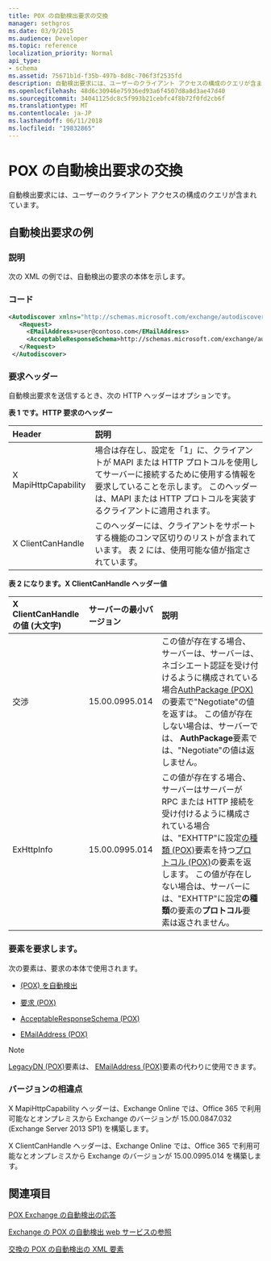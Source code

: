 ```yaml
---
title: POX の自動検出要求の交換
manager: sethgros
ms.date: 03/9/2015
ms.audience: Developer
ms.topic: reference
localization_priority: Normal
api_type:
- schema
ms.assetid: 75671b1d-f35b-497b-8d8c-706f3f2535fd
description: 自動検出要求には、ユーザーのクライアント アクセスの構成のクエリが含まれています。
ms.openlocfilehash: 48d6c30946e75936ed93a6f4507d8a8d3ae47d40
ms.sourcegitcommit: 34041125dc8c5f993b21cebfc4f8b72f0fd2cb6f
ms.translationtype: MT
ms.contentlocale: ja-JP
ms.lasthandoff: 06/11/2018
ms.locfileid: "19832865"
---
```

# <a name="pox-autodiscover-request-for-exchange"></a>POX の自動検出要求の交換

自動検出要求には、ユーザーのクライアント アクセスの構成のクエリが含まれています。
  
## <a name="autodiscover-request-example"></a>自動検出要求の例

### <a name="description"></a>説明

次の XML の例では、自動検出の要求の本体を示します。
  
### <a name="code"></a>コード

```XML
<Autodiscover xmlns="http://schemas.microsoft.com/exchange/autodiscover/outlook/requestschema/2006">
   <Request>
     <EMailAddress>user@contoso.com</EMailAddress>
     <AcceptableResponseSchema>http://schemas.microsoft.com/exchange/autodiscover/outlook/responseschema/2006a</AcceptableResponseSchema>
   </Request>
 </Autodiscover>
```

### <a name="request-headers"></a>要求ヘッダー

自動検出要求を送信するとき、次の HTTP ヘッダーはオプションです。
  
**表 1 です。HTTP 要求のヘッダー**

|**Header**|**説明**|
|:-----|:-----|
|X MapiHttpCapability  <br/> |場合は存在し、設定を「1」に、クライアントが MAPI または HTTP プロトコルを使用してサーバーに接続するために使用する情報を要求していることを示します。 このヘッダーは、MAPI または HTTP プロトコルを実装するクライアントに適用されます。  <br/> |
|X ClientCanHandle  <br/> |このヘッダーには、クライアントをサポートする機能のコンマ区切りのリストが含まれています。 表 2 には、使用可能な値が指定されています。  <br/> |
   
**表 2 になります。X ClientCanHandle ヘッダー値**

|**X ClientCanHandle の値 (大文字)**|**サーバーの最小バージョン**|**説明**|
|:-----|:-----|:-----|
|交渉  <br/> |15.00.0995.014  <br/> |この値が存在する場合、サーバーは、サーバーは、ネゴシエート認証を受け付けるように構成されている場合[AuthPackage (POX)](authpackage-pox.md)の要素で"Negotiate"の値を返すは。 この値が存在しない場合は、サーバーでは、 **AuthPackage**要素では、"Negotiate"の値は返しません。  <br/> |
|ExHttpInfo  <br/> |15.00.0995.014  <br/> |この値が存在する場合、サーバーはサーバーが RPC または HTTP 接続を受け付けるように構成されている場合は、"EXHTTP"に設定[の種類 (POX)](type-pox.md)要素を持つ[プロトコル (POX)](protocol-pox.md)の要素を返します。 この値が存在しない場合は、サーバーには、"EXHTTP"に設定**の種類**の要素の**プロトコル**要素は返されません。  <br/> |
   
### <a name="request-elements"></a>要素を要求します。

次の要素は、要求の本体で使用されます。
  
- [(POX) を自動検出](autodiscover-pox.md)
    
- [要求 (POX)](request-pox.md)
    
- [AcceptableResponseSchema (POX)](acceptableresponseschema-pox.md)
    
- [EMailAddress (POX)](emailaddress-pox.md)
    
> [!NOTE]
> [LegacyDN (POX)](legacydn-pox.md)要素は、 [EMailAddress (POX)](emailaddress-pox.md)要素の代わりに使用できます。 
  
### <a name="version-differences"></a>バージョンの相違点

X MapiHttpCapability ヘッダーは、Exchange Online では、Office 365 で利用可能なとオンプレミスから Exchange のバージョンが 15.00.0847.032 (Exchange Server 2013 SP1) を構築します。
  
X ClientCanHandle ヘッダーは、Exchange Online では、Office 365 で利用可能なとオンプレミスから Exchange のバージョンが 15.00.0995.014 を構築します。
  
## <a name="see-also"></a>関連項目



[POX Exchange の自動検出の応答](pox-autodiscover-response-for-exchange.md)


[Exchange の POX の自動検出 web サービスの参照](pox-autodiscover-web-service-reference-for-exchange.md)
  
[交換の POX の自動検出の XML 要素](pox-autodiscover-xml-elements-for-exchange.md)

